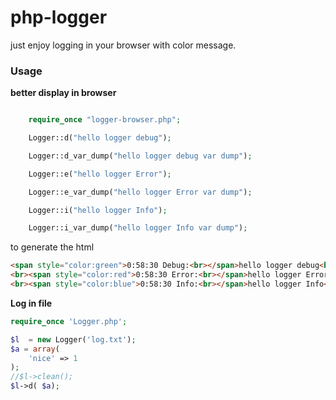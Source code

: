 php-logger
===
just enjoy logging in your browser with color message.

### Usage

**better display in browser**

```php

    require_once "logger-browser.php";

    Logger::d("hello logger debug");

    Logger::d_var_dump("hello logger debug var dump");

    Logger::e("hello logger Error");

    Logger::e_var_dump("hello logger Error var dump");

    Logger::i("hello logger Info");

    Logger::i_var_dump("hello logger Info var dump");

```

to generate the html 
```html
<span style="color:green">0:58:30 Debug:<br></span>hello logger debug<br><span style="color:green">0:58:30 Debug:<br></span>string(27) "hello logger debug var dump"
<br><span style="color:red">0:58:30 Error:<br></span>hello logger Error<br><span style="color:red">0:58:30 Error:<br></span>string(27) "hello logger Error var dump"
<br><span style="color:blue">0:58:30 Info:<br></span>hello logger Info<br><span style="color:blue">0:58:30 Info:<br></span>hello logger Info var dump<br>

```

**Log in file**

```php
require_once 'Logger.php';

$l  = new Logger('log.txt');
$a = array(
    'nice' => 1
);
//$l->clean();
$l->d( $a);

```
